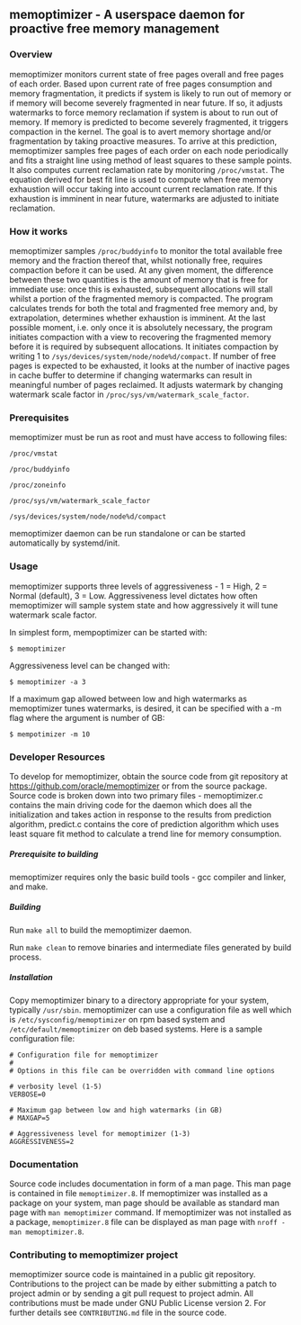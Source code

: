 ## memoptimizer - A userspace daemon for proactive free memory management

### Overview

memoptimizer monitors current state of free pages overall and free
pages of each order. Based upon current rate of free pages
consumption and memory fragmentation, it predicts if system is
likely to run out of memory or if memory will become severely
fragmented in near future. If so, it adjusts watermarks to force
memory reclamation if system is about to run out of memory. If
memory is predicted to become severely fragmented, it triggers
compaction in the kernel. The goal is to avert memory shortage
and/or fragmentation by taking proactive measures. To arrive at this
prediction, memoptimizer samples free pages of each order on each
node periodically and fits a straight line using method of least
squares to these sample points. It also computes current reclamation
rate by monitoring `/proc/vmstat`. The equation derived for best fit
line is used to compute when free memory exhaustion will occur
taking into account current reclamation rate. If this exhaustion is
imminent in near future, watermarks are adjusted to initiate
reclamation.

### How it works

memoptimizer samples `/proc/buddyinfo` to monitor the total available
free memory and the fraction thereof that, whilst notionally free,
requires compaction before it can be used.  At any given moment, the
difference between these two quantities is the amount of memory that
is free for immediate use: once this is exhausted, subsequent
allocations will stall whilst a portion of the fragmented memory is
compacted.  The program calculates trends for both the total and
fragmented free memory and, by extrapolation, determines whether
exhaustion is imminent.  At the last possible moment, i.e. only once
it is absolutely necessary, the program initiates compaction with a
view to recovering the fragmented memory before it is required by
subsequent allocations. It initiates compaction by writing 1 to
`/sys/devices/system/node/node%d/compact`. If number of free pages is
expected to be exhausted, it looks at the number of inactive pages
in cache buffer to determine if changing watermarks can result in
meaningful number of pages reclaimed. It adjusts watermark by
changing watermark scale factor in
`/proc/sys/vm/watermark_scale_factor`.

### Prerequisites

memoptimizer must be run as root and must have access to following files:

`/proc/vmstat`

`/proc/buddyinfo`

`/proc/zoneinfo`

`/proc/sys/vm/watermark_scale_factor`

`/sys/devices/system/node/node%d/compact`

memoptimizer daemon can be run standalone or can be started automatically by systemd/init.


### Usage

memoptimizer supports three levels of aggressiveness - 1 = High, 2 =
Normal (default), 3 = Low. Aggressiveness level dictates how often
memoptimizer will sample system state and how aggressively it will
tune watermark scale factor.

In simplest form, mempoptimizer can be started with:

	$ memoptimizer

Aggressiveness level can be changed with:

	$ memoptimizer -a 3

If a maximum gap allowed between low and high watermarks as
memoptimizer tunes watermarks, is desired, it can be specified with
a -m flag where the argument is number of GB:

	$ mempotimizer -m 10

### Developer Resources

To develop for memoptimizer, obtain the source code from git repository at https://github.com/oracle/memoptimizer or from the source package. Source code is broken down into two primary files - memoptimizer.c contains the main driving code for the daemon which does all the initialization and takes action in response to the results from prediction algorithm, predict.c contains the core of prediction algorithm which uses least square fit method to calculate a trend line for memory consumption.

##### Prerequisite to building

memoptimizer requires only the basic build tools - gcc compiler and linker, and make.

##### Building

Run `make all` to build the memoptimizer daemon.

Run `make clean` to remove binaries and intermediate files generated by build process.

##### Installation

Copy memoptimizer binary to a directory appropriate for your system, typically `/usr/sbin`. memoptimizer can use a configuration file as well which is `/etc/sysconfig/memoptimizer` on rpm based system and `/etc/default/memoptimizer` on deb based systems. Here is a sample configuration file:

	# Configuration file for memoptimizer
	#
	# Options in this file can be overridden with command line options
	
	# verbosity level (1-5)
	VERBOSE=0
	
	# Maximum gap between low and high watermarks (in GB)
	# MAXGAP=5
	
	# Aggressiveness level for memoptimizer (1-3)
	AGGRESSIVENESS=2

### Documentation

Source code includes documentation in form of a man page. This man page is contained in file `memoptimizer.8`. If memoptimizer was installed as a package on your system, man page should be available as standard man page with `man memoptimizer` command. If memoptimizer was not installed as a package, `memoptimizer.8` file can be displayed as man page with `nroff -man memoptimizer.8`.


### Contributing to memoptimizer project

memoptimizer source code is maintained in a public git repository. Contributions to the project can be made by either submitting a patch to project admin or by sending a git pull request to project admin. All contributions must be made under GNU Public License version 2. For further details see `CONTRIBUTING.md` file in the source code.
